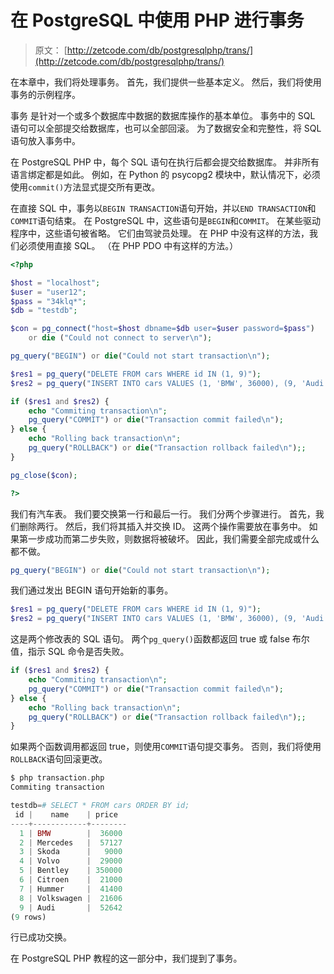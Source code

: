 # 在 PostgreSQL 中使用 PHP 进行事务

> 原文： [http://zetcode.com/db/postgresqlphp/trans/](http://zetcode.com/db/postgresqlphp/trans/)

在本章中，我们将处理事务。 首先，我们提供一些基本定义。 然后，我们将使用事务的示例程序。

事务 是针对一个或多个数据库中数据的数据库操作的基本单位。 事务中的 SQL 语句可以全部提交给数据库，也可以全部回滚。 为了数据安全和完整性，将 SQL 语句放入事务中。

在 PostgreSQL PHP 中，每个 SQL 语句在执行后都会提交给数据库。 并非所有语言绑定都是如此。 例如，在 Python 的 psycopg2 模块中，默认情况下，必须使用`commit()`方法显式提交所有更改。

在直接 SQL 中，事务以`BEGIN TRANSACTION`语句开始，并以`END TRANSACTION`和`COMMIT`语句结束。 在 PostgreSQL 中，这些语句是`BEGIN`和`COMMIT`。 在某些驱动程序中，这些语句被省略。 它们由驾驶员处理。 在 PHP 中没有这样的方法，我们必须使用直接 SQL。 （在 PHP PDO 中有这样的方法。）

```php
<?php 

$host = "localhost"; 
$user = "user12"; 
$pass = "34klq*"; 
$db = "testdb"; 

$con = pg_connect("host=$host dbname=$db user=$user password=$pass")
    or die ("Could not connect to server\n"); 

pg_query("BEGIN") or die("Could not start transaction\n");

$res1 = pg_query("DELETE FROM cars WHERE id IN (1, 9)");
$res2 = pg_query("INSERT INTO cars VALUES (1, 'BMW', 36000), (9, 'Audi', 52642)");

if ($res1 and $res2) {
    echo "Commiting transaction\n";
    pg_query("COMMIT") or die("Transaction commit failed\n");
} else {
    echo "Rolling back transaction\n";
    pg_query("ROLLBACK") or die("Transaction rollback failed\n");;
}

pg_close($con); 

?>

```

我们有汽车表。 我们要交换第一行和最后一行。 我们分两个步骤进行。 首先，我们删除两行。 然后，我们将其插入并交换 ID。 这两个操作需要放在事务中。 如果第一步成功而第二步失败，则数据将被破坏。 因此，我们需要全部完成或什么都不做。

```php
pg_query("BEGIN") or die("Could not start transaction\n");

```

我们通过发出 BEGIN 语句开始新的事务。

```php
$res1 = pg_query("DELETE FROM cars WHERE id IN (1, 9)");
$res2 = pg_query("INSERT INTO cars VALUES (1, 'BMW', 36000), (9, 'Audi', 52642)");

```

这是两个修改表的 SQL 语句。 两个`pg_query()`函数都返回 true 或 false 布尔值，指示 SQL 命令是否失败。

```php
if ($res1 and $res2) {
    echo "Commiting transaction\n";
    pg_query("COMMIT") or die("Transaction commit failed\n");
} else {
    echo "Rolling back transaction\n";
    pg_query("ROLLBACK") or die("Transaction rollback failed\n");;
}

```

如果两个函数调用都返回 true，则使用`COMMIT`语句提交事务。 否则，我们将使用`ROLLBACK`语句回滚更改。

```php
$ php transaction.php
Commiting transaction

testdb=# SELECT * FROM cars ORDER BY id;
 id |    name    | price  
----+------------+--------
  1 | BMW        |  36000
  2 | Mercedes   |  57127
  3 | Skoda      |   9000
  4 | Volvo      |  29000
  5 | Bentley    | 350000
  6 | Citroen    |  21000
  7 | Hummer     |  41400
  8 | Volkswagen |  21606
  9 | Audi       |  52642
(9 rows)

```

行已成功交换。

在 PostgreSQL PHP 教程的这一部分中，我们提到了事务。